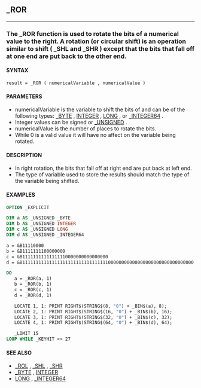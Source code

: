 ## _ROR
---

### The _ROR function is used to rotate the bits of a numerical value to the right. A rotation (or circular shift) is an operation similar to shift ( _SHL and _SHR ) except that the bits that fall off at one end are put back to the other end.

#### SYNTAX

`result = _ROR ( numericalVariable , numericalValue )`

#### PARAMETERS
* numericalVariable is the variable to shift the bits of and can be of the following types: [_BYTE](./_BYTE.md) , [INTEGER](./INTEGER.md) , [LONG](./LONG.md) , or [_INTEGER64](./_INTEGER64.md) .
* Integer values can be signed or [_UNSIGNED](./_UNSIGNED.md) .
* numericalValue is the number of places to rotate the bits.
* While 0 is a valid value it will have no affect on the variable being rotated.


#### DESCRIPTION
* In right rotation, the bits that fall off at right end are put back at left end.
* The type of variable used to store the results should match the type of the variable being shifted.


#### EXAMPLES
```vb
OPTION _EXPLICIT

DIM a AS _UNSIGNED _BYTE
DIM b AS _UNSIGNED INTEGER
DIM c AS _UNSIGNED LONG
DIM d AS _UNSIGNED _INTEGER64

a = &B11110000
b = &B1111111100000000
c = &B11111111111111110000000000000000
d = &B1111111111111111111111111111111100000000000000000000000000000000

DO
   a = _ROR(a, 1)
   b = _ROR(b, 1)
   c = _ROR(c, 1)
   d = _ROR(d, 1)

   LOCATE 1, 1: PRINT RIGHT$(STRING$(8, "0") + _BIN$(a), 8);
   LOCATE 2, 1: PRINT RIGHT$(STRING$(16, "0") + _BIN$(b), 16);
   LOCATE 3, 1: PRINT RIGHT$(STRING$(32, "0") + _BIN$(c), 32);
   LOCATE 4, 1: PRINT RIGHT$(STRING$(64, "0") + _BIN$(d), 64);

   _LIMIT 15
LOOP WHILE _KEYHIT <> 27
```
  


#### SEE ALSO
* [_ROL](./_ROL.md) , [_SHL](./_SHL.md) , [_SHR](./_SHR.md)
* [_BYTE](./_BYTE.md) , [INTEGER](./INTEGER.md)
* [LONG](./LONG.md) , [_INTEGER64](./_INTEGER64.md)
